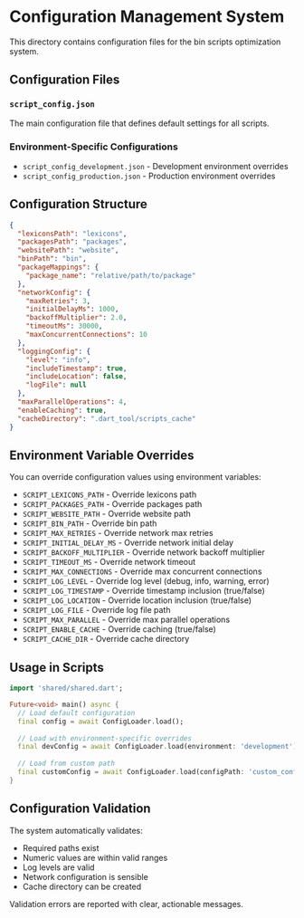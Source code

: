 # Configuration Management System

This directory contains configuration files for the bin scripts optimization system.

## Configuration Files

### `script_config.json`
The main configuration file that defines default settings for all scripts.

### Environment-Specific Configurations
- `script_config_development.json` - Development environment overrides
- `script_config_production.json` - Production environment overrides

## Configuration Structure

```json
{
  "lexiconsPath": "lexicons",
  "packagesPath": "packages", 
  "websitePath": "website",
  "binPath": "bin",
  "packageMappings": {
    "package_name": "relative/path/to/package"
  },
  "networkConfig": {
    "maxRetries": 3,
    "initialDelayMs": 1000,
    "backoffMultiplier": 2.0,
    "timeoutMs": 30000,
    "maxConcurrentConnections": 10
  },
  "loggingConfig": {
    "level": "info",
    "includeTimestamp": true,
    "includeLocation": false,
    "logFile": null
  },
  "maxParallelOperations": 4,
  "enableCaching": true,
  "cacheDirectory": ".dart_tool/scripts_cache"
}
```

## Environment Variable Overrides

You can override configuration values using environment variables:

- `SCRIPT_LEXICONS_PATH` - Override lexicons path
- `SCRIPT_PACKAGES_PATH` - Override packages path
- `SCRIPT_WEBSITE_PATH` - Override website path
- `SCRIPT_BIN_PATH` - Override bin path
- `SCRIPT_MAX_RETRIES` - Override network max retries
- `SCRIPT_INITIAL_DELAY_MS` - Override network initial delay
- `SCRIPT_BACKOFF_MULTIPLIER` - Override network backoff multiplier
- `SCRIPT_TIMEOUT_MS` - Override network timeout
- `SCRIPT_MAX_CONNECTIONS` - Override max concurrent connections
- `SCRIPT_LOG_LEVEL` - Override log level (debug, info, warning, error)
- `SCRIPT_LOG_TIMESTAMP` - Override timestamp inclusion (true/false)
- `SCRIPT_LOG_LOCATION` - Override location inclusion (true/false)
- `SCRIPT_LOG_FILE` - Override log file path
- `SCRIPT_MAX_PARALLEL` - Override max parallel operations
- `SCRIPT_ENABLE_CACHE` - Override caching (true/false)
- `SCRIPT_CACHE_DIR` - Override cache directory

## Usage in Scripts

```dart
import 'shared/shared.dart';

Future<void> main() async {
  // Load default configuration
  final config = await ConfigLoader.load();
  
  // Load with environment-specific overrides
  final devConfig = await ConfigLoader.load(environment: 'development');
  
  // Load from custom path
  final customConfig = await ConfigLoader.load(configPath: 'custom_config.json');
}
```

## Configuration Validation

The system automatically validates:
- Required paths exist
- Numeric values are within valid ranges
- Log levels are valid
- Network configuration is sensible
- Cache directory can be created

Validation errors are reported with clear, actionable messages.